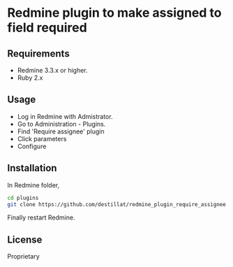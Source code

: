 # Redmine plugin to make assigned to field required

## Requirements
- Redmine 3.3.x or higher.
- Ruby 2.x

## Usage
- Log in Redmine with Admistrator.
- Go to Administration - Plugins.
- Find 'Require assignee' plugin
- Click parameters
- Configure

## Installation
In Redmine folder,
```bash
cd plugins
git clone https://github.com/destillat/redmine_plugin_require_assignee
```
Finally restart Redmine.

## License
Proprietary
